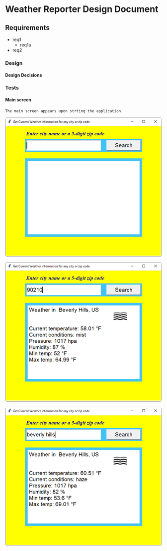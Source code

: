 # Weather Reporter Design Document
## Requirements
* req1
    * req1a
* req2

### Design
#### Design Decisions

### Tests
#### Main screen
    The main screen appears upon strting the application.
![Figure_1](Doc/WeatherReporter_main_screen.png)


![Figure_2](Doc/WeatherReporter_zipcode.png)


![Figure_3](Doc/WeatherReporter_city.png)
